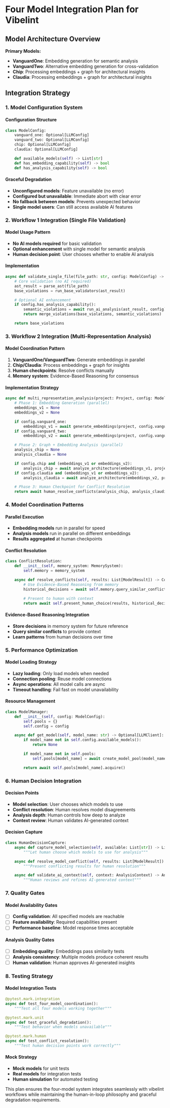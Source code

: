 # Four Model Integration Plan for Vibelint

## Model Architecture Overview

**Primary Models:**
- **VanguardOne**: Embedding generation for semantic analysis
- **VanguardTwo**: Alternative embedding generation for cross-validation
- **Chip**: Processing embeddings + graph for architectural insights
- **Claudia**: Processing embeddings + graph for architectural insights

## Integration Strategy

### 1. Model Configuration System

#### Configuration Structure
```python
class ModelConfig:
    vanguard_one: Optional[LLMConfig]
    vanguard_two: Optional[LLMConfig]
    chip: Optional[LLMConfig]
    claudia: Optional[LLMConfig]

    def available_models(self) -> List[str]
    def has_embedding_capability(self) -> bool
    def has_analysis_capability(self) -> bool
```

#### Graceful Degradation
- **Unconfigured models**: Feature unavailable (no error)
- **Configured but unavailable**: Immediate abort with clear error
- **No fallback between models**: Prevents unexpected behavior
- **Single model users**: Can still access available AI features

### 2. Workflow 1 Integration (Single File Validation)

#### Model Usage Pattern
- **No AI models required** for basic validation
- **Optional enhancement** with single model for semantic analysis
- **Human decision point**: User chooses whether to enable AI analysis

#### Implementation
```python
async def validate_single_file(file_path: str, config: ModelConfig) -> ValidationResult:
    # Core validation (no AI required)
    ast_result = parse_ast(file_path)
    base_violations = run_base_validators(ast_result)

    # Optional AI enhancement
    if config.has_analysis_capability():
        semantic_violations = await run_ai_analysis(ast_result, config)
        return merge_violations(base_violations, semantic_violations)

    return base_violations
```

### 3. Workflow 2 Integration (Multi-Representation Analysis)

#### Model Coordination Pattern
1. **VanguardOne/VanguardTwo**: Generate embeddings in parallel
2. **Chip/Claudia**: Process embeddings + graph for insights
3. **Human checkpoints**: Resolve conflicts manually
4. **Memory system**: Evidence-Based Reasoning for consensus

#### Implementation Strategy
```python
async def multi_representation_analysis(project: Project, config: ModelConfig) -> AnalysisResult:
    # Phase 1: Embedding Generation (parallel)
    embeddings_v1 = None
    embeddings_v2 = None

    if config.vanguard_one:
        embeddings_v1 = await generate_embeddings(project, config.vanguard_one)
    if config.vanguard_two:
        embeddings_v2 = await generate_embeddings(project, config.vanguard_two)

    # Phase 2: Graph + Embedding Analysis (parallel)
    analysis_chip = None
    analysis_claudia = None

    if config.chip and (embeddings_v1 or embeddings_v2):
        analysis_chip = await analyze_architecture(embeddings_v1, project.graph, config.chip)
    if config.claudia and (embeddings_v1 or embeddings_v2):
        analysis_claudia = await analyze_architecture(embeddings_v2, project.graph, config.claudia)

    # Phase 3: Human Checkpoint for Conflict Resolution
    return await human_resolve_conflicts(analysis_chip, analysis_claudia)
```

### 4. Model Coordination Patterns

#### Parallel Execution
- **Embedding models** run in parallel for speed
- **Analysis models** run in parallel on different embeddings
- **Results aggregated** at human checkpoints

#### Conflict Resolution
```python
class ConflictResolution:
    def __init__(self, memory_system: MemorySystem):
        self.memory = memory_system

    async def resolve_conflicts(self, results: List[ModelResult]) -> ConflictResolution:
        # Use Evidence-Based Reasoning from memory
        historical_decisions = await self.memory.query_similar_conflicts(results)

        # Present to human with context
        return await self.present_human_choice(results, historical_decisions)
```

#### Evidence-Based Reasoning Integration
- **Store decisions** in memory system for future reference
- **Query similar conflicts** to provide context
- **Learn patterns** from human decisions over time

### 5. Performance Optimization

#### Model Loading Strategy
- **Lazy loading**: Only load models when needed
- **Connection pooling**: Reuse model connections
- **Async operations**: All model calls are async
- **Timeout handling**: Fail fast on model unavailability

#### Resource Management
```python
class ModelManager:
    def __init__(self, config: ModelConfig):
        self.pools = {}
        self.config = config

    async def get_model(self, model_name: str) -> Optional[LLMClient]:
        if model_name not in self.config.available_models():
            return None

        if model_name not in self.pools:
            self.pools[model_name] = await create_model_pool(model_name)

        return await self.pools[model_name].acquire()
```

### 6. Human Decision Integration

#### Decision Points
- **Model selection**: User chooses which models to use
- **Conflict resolution**: Human resolves model disagreements
- **Analysis depth**: Human controls how deep to analyze
- **Context review**: Human validates AI-generated context

#### Decision Capture
```python
class HumanDecisionCapture:
    async def capture_model_selection(self, available: List[str]) -> List[str]:
        """Let human choose which models to use for analysis"""

    async def resolve_model_conflict(self, results: List[ModelResult]) -> ModelResult:
        """Present conflicting results for human resolution"""

    async def validate_ai_context(self, context: AnalysisContext) -> AnalysisContext:
        """Human reviews and refines AI-generated context"""
```

### 7. Quality Gates

#### Model Availability Gates
- [ ] **Config validation**: All specified models are reachable
- [ ] **Feature availability**: Required capabilities present
- [ ] **Performance baseline**: Model response times acceptable

#### Analysis Quality Gates
- [ ] **Embedding quality**: Embeddings pass similarity tests
- [ ] **Analysis consistency**: Multiple models produce coherent results
- [ ] **Human validation**: Human approves AI-generated insights

### 8. Testing Strategy

#### Model Integration Tests
```python
@pytest.mark.integration
async def test_four_model_coordination():
    """Test all four models working together"""

@pytest.mark.unit
async def test_graceful_degradation():
    """Test behavior when models unavailable"""

@pytest.mark.human
async def test_conflict_resolution():
    """Test human decision points work correctly"""
```

#### Mock Strategy
- **Mock models** for unit tests
- **Real models** for integration tests
- **Human simulation** for automated testing

This plan ensures the four-model system integrates seamlessly with vibelint workflows while maintaining the human-in-loop philosophy and graceful degradation requirements.